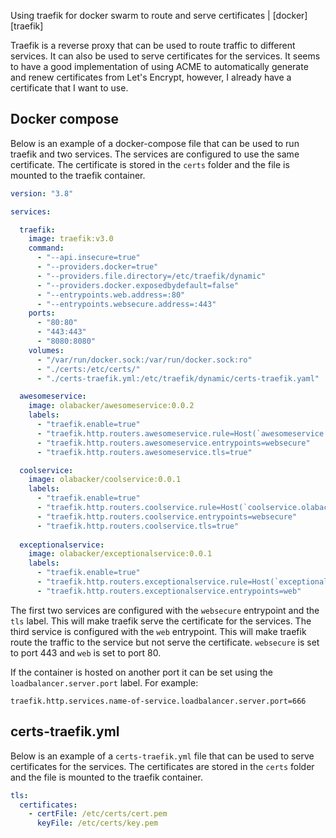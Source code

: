 Using traefik for docker swarm to route and serve certificates | [docker] [traefik]

Traefik is a reverse proxy that can be used to route traffic to different services. It can also be used to serve certificates for the services. It seems to have a good implementation of using ACME to automatically generate and renew certificates from Let's Encrypt, however, I already have a certificate that I want to use. 

## Docker compose

Below is an example of a docker-compose file that can be used to run traefik and two services. The services are configured to use the same certificate. The certificate is stored in the `certs` folder and the file is mounted to the traefik container.


```yml
version: "3.8"

services:

  traefik:
    image: traefik:v3.0
    command:
      - "--api.insecure=true"
      - "--providers.docker=true"
      - "--providers.file.directory=/etc/traefik/dynamic"
      - "--providers.docker.exposedbydefault=false"
      - "--entrypoints.web.address=:80"
      - "--entrypoints.websecure.address=:443"
    ports:
      - "80:80"
      - "443:443"
      - "8080:8080"
    volumes:
      - "/var/run/docker.sock:/var/run/docker.sock:ro"
      - "./certs:/etc/certs/"
      - "./certs-traefik.yml:/etc/traefik/dynamic/certs-traefik.yaml"

  awesomeservice:
    image: olabacker/awesomeservice:0.0.2
    labels:
      - "traefik.enable=true"
      - "traefik.http.routers.awesomeservice.rule=Host(`awesomeservice.olabacker.net`)"
      - "traefik.http.routers.awesomeservice.entrypoints=websecure"
      - "traefik.http.routers.awesomeservice.tls=true"

  coolservice:
    image: olabacker/coolservice:0.0.1
    labels:
      - "traefik.enable=true"
      - "traefik.http.routers.coolservice.rule=Host(`coolservice.olabacker.net`)"
      - "traefik.http.routers.coolservice.entrypoints=websecure"
      - "traefik.http.routers.coolservice.tls=true"
    
  exceptionalservice:
    image: olabacker/exceptionalservice:0.0.1
    labels:
      - "traefik.enable=true"
      - "traefik.http.routers.exceptionalservice.rule=Host(`exceptionalservice.olabacker.net`)"
      - "traefik.http.routers.exceptionalservice.entrypoints=web"
```

The first two services are configured with the `websecure` entrypoint and the `tls` label. This will make traefik serve the certificate for the services. The third service is configured with the `web` entrypoint. This will make traefik route the traffic to the service but not serve the certificate. `websecure` is set to port 443 and `web` is set to port 80.


If the container is hosted on another port it can be set using the `loadbalancer.server.port` label. For example:

`traefik.http.services.name-of-service.loadbalancer.server.port=666`


## certs-traefik.yml

Below is an example of a `certs-traefik.yml` file that can be used to serve certificates for the services. The certificates are stored in the `certs` folder and the file is mounted to the traefik container.

```yml
tls:
  certificates:
    - certFile: /etc/certs/cert.pem
      keyFile: /etc/certs/key.pem
```